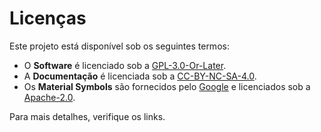 # Licenças
Este projeto está disponível sob os seguintes termos:

- O **Software** é licenciado sob a [GPL-3.0-Or-Later][GPL].
- A **Documentação** é licenciada sob a [CC-BY-NC-SA-4.0][CC].
- Os **Material Symbols** são fornecidos pelo [Google][Google] e licenciados sob a [Apache-2.0][Apache].

Para mais detalhes, verifique os links.

[GPL]: /Licenses/GPL-3.0-Or-Later.md
[CC]: /Licenses/CC-BY-NC-SA-4.0.txt
[Apache]: /Licenses/Apache-2.0.txt
[Google]: https://fonts.google.com/icons